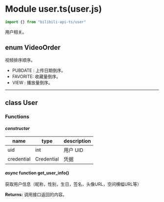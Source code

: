 # Module user.ts(user.js)

```typescript
import {} from "bilibili-api-ts/user"
```

用户相关。

## enum VideoOrder

视频排序顺序。

+ PUBDATE : 上传日期倒序。
+ FAVORITE: 收藏量倒序。
+ VIEW  : 播放量倒序。

---

## class User

### Functions

#### _constructor_

| name       | type                 | description |
| ---------- | -------------------- | ----------- |
| uid        | int                  | 用户 UID    |
| credential | Credential | 凭据        |

#### _async_ function get_user_info()

获取用户信息（昵称，性别，生日，签名，头像URL，空间横幅URL等）

**Returns:** 调用接口返回的内容。
